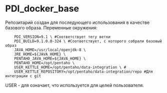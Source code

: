 # PDI_docker_base
Репозитарий создан для последующего использования в качестве базового образа. 
Переменные окружения:
```
    PDI_VERSION=9.1 \ #Соответствует тегу ветки
    PDI_BUILD=9.1.0.0-324 \ #Соответствует, с которого собрали базовый образ
    JAVA_HOME=/usr/local/openjdk-8 \ 
    JRE_HOME=${JAVA_HOME} \
    PENTAHO_JAVA_HOME=${JAVA_HOME} \
    PENTAHO_HOME=/opt/pentaho \
    USER_KETTLE_HOME=/opt/pentaho/data-integration \ #
    USER_KETTLE_REPOSITORY=/opt/pentaho/data-integration/repo #Для интеграции с git
```
USER - для означает, что используется для целей пользователя.
